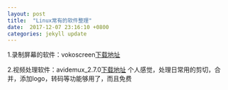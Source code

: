 ```yaml
---
layout: post
title:  "Linux常有的软件整理"
date:  2017-12-07 23:16:10 +0800
categories: jekyll update
---
```


1.录制屏幕的软件：vokoscreen[下载地址](http://linuxecke.volkoh.de/vokoscreen/vokoscreen.html)


2.视频处理软件：avidemux_2.7.0[下载地址](https://www.fosshub.com/Avidemux.html)
  个人感觉，处理日常用的剪切，合并，添加logo，转码等功能够用了，而且免费
